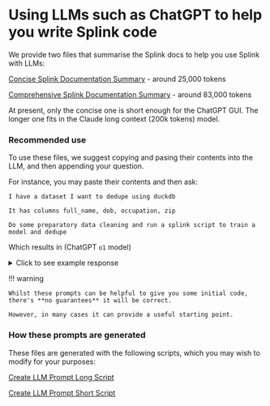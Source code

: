 # Using LLMs such as ChatGPT to help you write Splink code

We provide two files that summarise the Splink docs to help you use Splink with LLMs:

[Concise Splink Documentation Summary](https://gist.githubusercontent.com/RobinL/2257a0253d80ab8e651a5ec08bc3d00a/raw/5ddbe58d2cf9e8755a211d6091ce5ad6511fe506/llm_context_short.txt) - around 25,000 tokens

[Comprehensive Splink Documentation Summary](https://gist.githubusercontent.com/RobinL/2257a0253d80ab8e651a5ec08bc3d00a/raw/5ddbe58d2cf9e8755a211d6091ce5ad6511fe506/llm_context_long.txt) - around 83,000 tokens

At present, only the concise one is short enough for the ChatGPT GUI. The longer one fits in the Claude long context (200k tokens) model.
### Recommended use

To use these files, we suggest copying and pasing their contents into the LLM, and then appending your question.

For instance, you may paste their contents and then ask:

```
I have a dataset I want to dedupe using duckdb

It has columns full_name, dob, occupation, zip

Do some preparatory data cleaning and run a splink script to train a model and dedupe
```

Which results in (ChatGPT `o1` model)

<details>
<summary>Click to see example response</summary>

```python
import duckdb
from splink import Linker, SettingsCreator, DuckDBAPI, block_on
import splink.comparison_library as cl

# Load and clean data in DuckDB
con = duckdb.connect()
con.execute("""
    CREATE TABLE raw_data AS SELECT * FROM read_csv('your_data.csv', HEADER=TRUE)
""")

# Example cleaning steps: lowercasing fields, removing punctuation from full_name, standardizing dob format
con.execute("""
    CREATE TABLE cleaned AS
    SELECT
        regexp_replace(lower(full_name), '[^a-z ]', '', 'g') as full_name,
        regexp_replace(dob, '[^0-9-]', '', 'g') as dob,
        lower(occupation) as occupation,
        regexp_replace(lower(zip), '[^a-z0-9 ]', '', 'g') as zip
    FROM raw_data
""")

df = con.table("cleaned")

settings = SettingsCreator(
    link_type="dedupe_only",
    blocking_rules_to_generate_predictions=[
        block_on("full_name"),
        block_on("dob"),
        block_on("zip"),
    ],
    comparisons=[
        cl.NameComparison("full_name"),
        cl.DateOfBirthComparison("dob", input_is_string=True),
        cl.ExactMatch("occupation").configure(term_frequency_adjustments=True),
        cl.LevenshteinAtThresholds("zip", 2),
    ],
    retain_intermediate_calculation_columns=True,
)

db_api = DuckDBAPI()
linker = Linker(df, settings, db_api=db_api)

deterministic_rules = [
    "l.full_name = r.full_name and l.dob = r.dob",
    "l.zip = r.zip and levenshtein(l.full_name, r.full_name) < 2"
]

linker.training.estimate_probability_two_random_records_match(deterministic_rules, recall=0.7)
linker.training.estimate_u_using_random_sampling(max_pairs=1e6)
linker.training.estimate_parameters_using_expectation_maximisation(block_on("full_name"))
linker.training.estimate_parameters_using_expectation_maximisation(block_on("dob"))

predictions = linker.inference.predict(threshold_match_probability=0.9)
clusters = linker.clustering.cluster_pairwise_predictions_at_threshold(predictions, threshold_match_probability=0.95)
```
</details>

!!! warning

    Whilst these prompts can be helpful to give you some initial code, there's **no guarantees** it will be correct.

    However, in many cases it can provide a useful starting point.

### How these prompts are generated

These files are generated with the following scripts, which you may wish to modify for your purposes:

[Create LLM Prompt Long Script](https://github.com/moj-analytical-services/splink/blob/master/scripts/create_llm_prompt_long.py)

[Create LLM Prompt Short Script](https://github.com/moj-analytical-services/splink/blob/master/scripts/create_llm_prompt_short.py)
